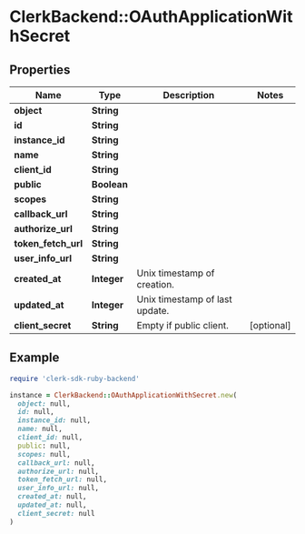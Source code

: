 # ClerkBackend::OAuthApplicationWithSecret

## Properties

| Name | Type | Description | Notes |
| ---- | ---- | ----------- | ----- |
| **object** | **String** |  |  |
| **id** | **String** |  |  |
| **instance_id** | **String** |  |  |
| **name** | **String** |  |  |
| **client_id** | **String** |  |  |
| **public** | **Boolean** |  |  |
| **scopes** | **String** |  |  |
| **callback_url** | **String** |  |  |
| **authorize_url** | **String** |  |  |
| **token_fetch_url** | **String** |  |  |
| **user_info_url** | **String** |  |  |
| **created_at** | **Integer** | Unix timestamp of creation.  |  |
| **updated_at** | **Integer** | Unix timestamp of last update.  |  |
| **client_secret** | **String** | Empty if public client.  | [optional] |

## Example

```ruby
require 'clerk-sdk-ruby-backend'

instance = ClerkBackend::OAuthApplicationWithSecret.new(
  object: null,
  id: null,
  instance_id: null,
  name: null,
  client_id: null,
  public: null,
  scopes: null,
  callback_url: null,
  authorize_url: null,
  token_fetch_url: null,
  user_info_url: null,
  created_at: null,
  updated_at: null,
  client_secret: null
)
```

